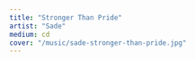 ```yaml
---
title: "Stronger Than Pride"
artist: "Sade"
medium: cd
cover: "/music/sade-stronger-than-pride.jpg"
---
```

